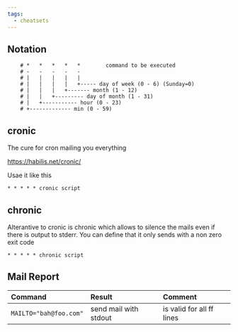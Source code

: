 ```yaml
---
tags:
  - cheatsets
---
```

## Notation

```plain
    # *   *   *   *   *        command to be executed
    # -   -   -   -   -
    # |   |   |   |   |
    # |   |   |   |   +----- day of week (0 - 6) (Sunday=0)
    # |   |   |   +------- month (1 - 12)
    # |   |   +--------- day of month (1 - 31)
    # |   +----------- hour (0 - 23)
    # +------------- min (0 - 59)
```

## cronic

The cure for cron mailing you everything

https://habilis.net/cronic/

Usae it like this

```cron
* * * * * cronic script
```

## chronic

Alterantive to cronic is chronic which allows to silence the mails even if there is output to stderr. You can define that it only sends with a non zero exit code

```cron
* * * * * chronic script
```

## Mail Report

| Command                | Result                | Comment                   |
| :--------------------- | :-------------------- | :------------------------ |
| `MAILTO="bah@foo.com"` | send mail with stdout | is valid for all ff lines |
